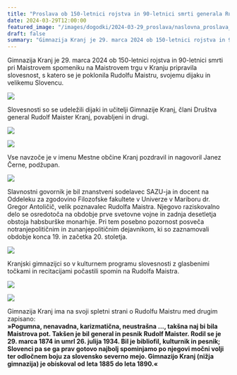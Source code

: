 ```yaml
---
title: "Proslava ob 150-letnici rojstva in 90-letnici smrti generala Rudolfa Maistra " 
date: 2024-03-29T12:00:00
featured_image: "/images/dogodki/2024-03-29_proslava/naslovna_proslava_2024-03-29.jpg"
draft: false
summary: "Gimnazija Kranj je 29. marca 2024 ob 150-letnici rojstva in 90-letnici smrti pri Maistrovem spomeniku na Maistrovem trgu v Kranju pripravila slovesnost, s katero se je poklonila Rudolfu Maistru, svojemu dijaku in velikemu Slovencu ..."
---
```


Gimnazija Kranj je 29. marca 2024 ob 150-letnici rojstva in 90-letnici smrti pri Maistrovem spomeniku na Maistrovem trgu v Kranju pripravila slovesnost, s katero se je poklonila Rudolfu Maistru, svojemu dijaku in velikemu Slovencu.

![](/images/dogodki/2024-03-29_proslava/1_proslava_2024-03-29.jpg " ")

Slovesnosti so se udeležili dijaki in učitelji Gimnazije Kranj, člani Društva general Rudolf Maister Kranj, povabljeni in drugi. 

![](/images/dogodki/2024-03-29_proslava/2_proslava_2024-03-29.jpg " ")

![](/images/dogodki/2024-03-29_proslava/3_proslava_2024-03-29.jpg " ")

Vse navzoče je v imenu Mestne občine Kranj pozdravil in nagovoril Janez Černe, podžupan.

![](/images/dogodki/2024-03-29_proslava/4_proslava_2024-03-29.jpg " ")

Slavnostni govornik je bil znanstveni sodelavec SAZU-ja in docent na Oddeleku za zgodovino Filozofske fakultete v Univerze v Mariboru dr. Gregor Antoličič, velik poznavalec Rudolfa Maistra. Njegovo raziskovalno delo se osredotoča na obdobje prve svetovne vojne in zadnja desetletja obstoja habsburške monarhije. Pri tem posebno pozornost posveča notranjepolitičnim in zunanjepolitičnim dejavnikom, ki so zaznamovali obdobje konca 19. in začetka 20. stoletja. 

![](/images/dogodki/2024-03-29_proslava/5_proslava_2024-03-29.jpg " ")

Kranjski gimnazijci so v kulturnem programu slovesnosti z glasbenimi točkami in recitacijami počastili spomin na Rudolfa Maistra. 

![](/images/dogodki/2024-03-29_proslava/6_proslava_2024-03-29.jpg " ")

![](/images/dogodki/2024-03-29_proslava/7_proslava_2024-03-29.jpg " ")

Gimnazija Kranj ima na svoji spletni strani o Rudolfu Maistru med drugim zapisano:  
**»Pogumna, nenavadna, karizmatična, neustrašna ..., takšna naj bi bila Maistrova pot. Takšen je bil general in pesnik Rudolf Maister. Rodil se je 29. marca 1874 in umrl 26. julija 1934. Bil je bibliofil, kulturnik in pesnik; Slovenci pa se ga prav gotovo najbolj spominjamo po njegovi močni volji ter odločnem boju za slovensko severno mejo. Gimnazijo Kranj (nižja gimnazija) je obiskoval od leta 1885 do leta 1890.«**